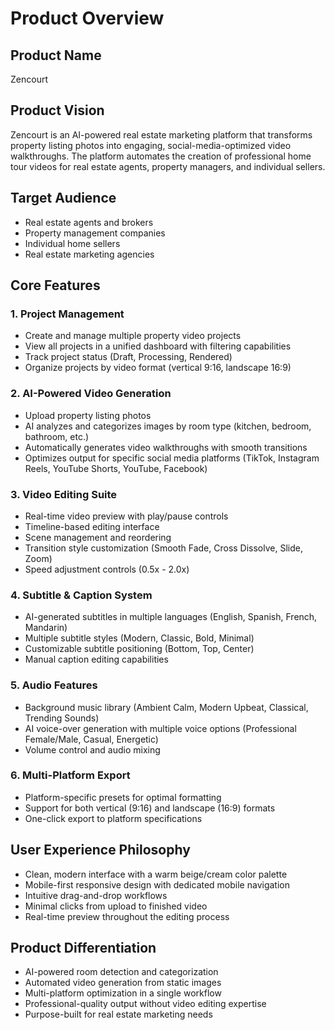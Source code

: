 # Product Overview

## Product Name
Zencourt

## Product Vision
Zencourt is an AI-powered real estate marketing platform that transforms property listing photos into engaging, social-media-optimized video walkthroughs. The platform automates the creation of professional home tour videos for real estate agents, property managers, and individual sellers.

## Target Audience
- Real estate agents and brokers
- Property management companies
- Individual home sellers
- Real estate marketing agencies

## Core Features

### 1. Project Management
- Create and manage multiple property video projects
- View all projects in a unified dashboard with filtering capabilities
- Track project status (Draft, Processing, Rendered)
- Organize projects by video format (vertical 9:16, landscape 16:9)

### 2. AI-Powered Video Generation
- Upload property listing photos
- AI analyzes and categorizes images by room type (kitchen, bedroom, bathroom, etc.)
- Automatically generates video walkthroughs with smooth transitions
- Optimizes output for specific social media platforms (TikTok, Instagram Reels, YouTube Shorts, YouTube, Facebook)

### 3. Video Editing Suite
- Real-time video preview with play/pause controls
- Timeline-based editing interface
- Scene management and reordering
- Transition style customization (Smooth Fade, Cross Dissolve, Slide, Zoom)
- Speed adjustment controls (0.5x - 2.0x)

### 4. Subtitle & Caption System
- AI-generated subtitles in multiple languages (English, Spanish, French, Mandarin)
- Multiple subtitle styles (Modern, Classic, Bold, Minimal)
- Customizable subtitle positioning (Bottom, Top, Center)
- Manual caption editing capabilities

### 5. Audio Features
- Background music library (Ambient Calm, Modern Upbeat, Classical, Trending Sounds)
- AI voice-over generation with multiple voice options (Professional Female/Male, Casual, Energetic)
- Volume control and audio mixing

### 6. Multi-Platform Export
- Platform-specific presets for optimal formatting
- Support for both vertical (9:16) and landscape (16:9) formats
- One-click export to platform specifications

## User Experience Philosophy
- Clean, modern interface with a warm beige/cream color palette
- Mobile-first responsive design with dedicated mobile navigation
- Intuitive drag-and-drop workflows
- Minimal clicks from upload to finished video
- Real-time preview throughout the editing process

## Product Differentiation
- AI-powered room detection and categorization
- Automated video generation from static images
- Multi-platform optimization in a single workflow
- Professional-quality output without video editing expertise
- Purpose-built for real estate marketing needs
